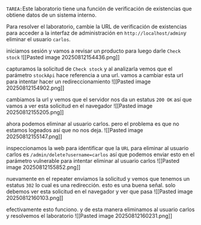 `TAREA:`Este laboratorio tiene una función de verificación de existencias que obtiene datos de un sistema interno.

Para resolver el laboratorio, cambie la URL de verificación de existencias para acceder a la interfaz de administración en `http://localhost/admin`y eliminar el usuario `carlos`.

iniciamos sesión y vamos a revisar un producto para luego darle `Check stock`
![[Pasted image 20250812154436.png]]

capturamos la solicitud de `Check stock` y al analizarla vemos que el parámetro `stockApi` hace referencia a una url. vamos a cambiar esta url para intentar hacer un redireccionamiento
![[Pasted image 20250812154902.png]]

cambiamos la url y vemos que el servidor nos da un estatus `200 OK` así que vamos a ver esta solicitud en el navegador
![[Pasted image 20250812155205.png]]

ahora podemos eliminar al usuario carlos. pero el problema es que no estamos logeados así que no nos deja.
![[Pasted image 20250812155147.png]]

inspeccionamos la web para identificar que la `URL` para eliminar al usuario carlos es `/admin/delete?username=carlos` así que podemos enviar esto en el parámetro vulnerable para intentar eliminar al usuario carlos
![[Pasted image 20250812155852.png]]

nuevamente en el repeater enviamos la solicitud y vemos que tenemos un estatus `302` lo cual es una redirección. esto es una buena señal. solo debemos ver esta solicitud en el navegador y ver que pasa
![[Pasted image 20250812160103.png]]

efectivamente esto funciono. y de esta manera eliminamos al usuario carlos y resolvemos el laboratorio
![[Pasted image 20250812160231.png]]